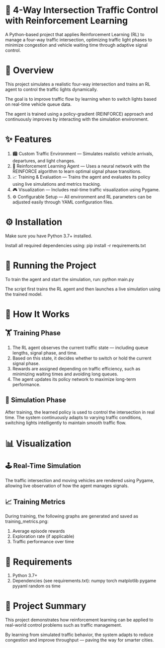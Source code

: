 # 🚦 4-Way Intersection Traffic Control with Reinforcement Learning
A Python-based project that applies Reinforcement Learning (RL) to manage a four-way traffic intersection, optimizing traffic light phases to minimize congestion and vehicle waiting time through adaptive signal control.


# 🧭 Overview
This project simulates a realistic four-way intersection and trains an RL agent to control the traffic lights dynamically.

The goal is to improve traffic flow by learning when to switch lights based on real-time vehicle queue data.

The agent is trained using a policy-gradient (REINFORCE) approach and continuously improves by interacting with the simulation environment.


# ✨ Features
1. 🏙️ Custom Traffic Environment — Simulates realistic vehicle arrivals, departures, and light changes.
2. 🧠 Reinforcement Learning Agent — Uses a neural network with the REINFORCE algorithm to learn optimal signal phase transitions.
3. 📈 Training & Evaluation — Trains the agent and evaluates its policy using live simulations and metrics tracking.
4. 🎮 Visualization — Includes real-time traffic visualization using Pygame.
5. ⚙️ Configurable Setup — All environment and RL parameters can be adjusted easily through YAML configuration files.


# ⚙️ Installation
Make sure you have Python 3.7+ installed.

Install all required dependencies using: pip install -r requirements.txt


# 🚀 Running the Project
To train the agent and start the simulation, run: python main.py

The script first trains the RL agent and then launches a live simulation using the trained model.


# 🧩 How It Works
## 🏋️ Training Phase
1. The RL agent observes the current traffic state — including queue lengths, signal phase, and time.
2. Based on this state, it decides whether to switch or hold the current signal phase.
3. Rewards are assigned depending on traffic efficiency, such as minimizing waiting times and avoiding long queues.
4. The agent updates its policy network to maximize long-term performance.

## 🚗 Simulation Phase
After training, the learned policy is used to control the intersection in real time.
The system continuously adapts to varying traffic conditions, switching lights intelligently to maintain smooth traffic flow.


# 📊 Visualization
## 🕹️ Real-Time Simulation
The traffic intersection and moving vehicles are rendered using Pygame, allowing live observation of how the agent manages signals.

## 📈 Training Metrics
During training, the following graphs are generated and saved as training_metrics.png:
1. Average episode rewards
2. Exploration rate (if applicable)
3. Traffic performance over time


# 🧾 Requirements
1. Python 3.7+
2. Dependencies (see requirements.txt):
numpy
torch
matplotlib
pygame
pyyaml
random
os
time


# 🧠 Project Summary
This project demonstrates how reinforcement learning can be applied to real-world control problems such as traffic management.

By learning from simulated traffic behavior, the system adapts to reduce congestion and improve throughput — paving the way for smarter cities.